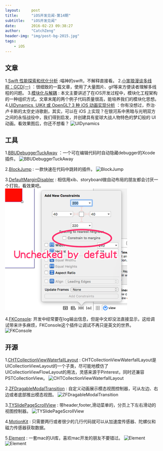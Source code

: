```yaml
---
layout:     post
title:      "iOS开发见闻-第14期"
subtitle:   "iOS开发见闻"
date:       2016-02-23 09:38:27 
author:     "CatchZeng"
header-img: "img/post-bg-2015.jpg"
tags:
    - iOS
---
```

<span id="busuanzi_container_page_pv"></span>

## 文章
1.[Swift 性能探索和优化分析](http://onevcat.com/2016/02/swift-performance/) :喵神的swift，不解释直接看。
2.[小笨狼漫谈多线程：GCD(一)](http://jiangliancheng.gitcafe.io/2016/01/23/%E5%B0%8F%E7%AC%A8%E7%8B%BC%E6%BC%AB%E8%B0%88%E5%A4%9A%E7%BA%BF%E7%A8%8B%EF%BC%9AGCD-queue/) ：很细致的一篇文章，使用了大量图片、gif等来方便读者理解多线程的问题。
3.[模块化与解耦](http://blog.cnbluebox.com/blog/2015/11/28/module-and-decoupling/) : 本文主要讲述了在iOS开发过程中，模块化工程架构的一种组织方式。文章末尾的两个例子代码质量很高，能培养我们的模块化思想。
4.[UIDynamics, UIKit 或 OpenGL? 3 种 iOS 动画实现分析](http://ios.jobbole.com/83968/) ：你有没想过，乔治·卢卡斯的太空史诗歌剧，其实，可以在 iOS 上实现？在银河系中黑暗与光明双方之间的永恒战役中，我们得到启发，并创建具有星球大战人物特色的梦幻般的 UI 动画。看效果图后，你还不想看？
![UIDynamics](http://ww1.sinaimg.cn/large/80215f6cgw1f0gq67gifdg20m80gob2e.gif)



## 工具
1.[BBUDebuggerTuckAway](https://github.com/neonichu/BBUDebuggerTuckAway) ：一个可在编辑代码时自动隐藏debugger的Xcode插件。
![BBUDebuggerTuckAway](https://github.com/neonichu/BBUDebuggerTuckAway/raw/master/plugin.gif)

2.[BlockJump](https://github.com/tyeen/BlockJump) : 一款快速在代码中跳转的插件。
![BlockJump](https://camo.githubusercontent.com/bcf2547bd90504fcfe4f4cecd3bc8a6f31161e55/68747470733a2f2f7261772e6769746875622e636f6d2f747965656e2f426c6f636b4a756d702f6d61737465722f73637265656e5f7265636f72642e676966)

3.[DefaultMarginDisabler](https://github.com/mshibanami/DefaultMarginDisabler) : 相信用xib、storyboard做自动布局的朋友都会讨厌一个打钩，看效果吧。
![DefaultMarginDisabler](https://github.com/mshibanami/DefaultMarginDisabler/raw/master/screenshot.png)

4.[FKConsole](https://github.com/Forkong/FKConsole): 开发中经常要在log输出信息，但是中文却没法直接显示，这给调试带来许多麻烦，FKConsole这个插件让调试不再只是英文的世界。
![FKConsole](https://raw.githubusercontent.com/Forkong/FKConsole/master/Screenshots/demo.gif)


## 开源
1.[CHTCollectionViewWaterfallLayout](https://github.com/chiahsien/CHTCollectionViewWaterfallLayout) : CHTCollectionViewWaterfallLayout是UICollectionViewLayout的一个子类，尽可能地模仿了UICollectionViewFlowLayout的用法，灵感来源于Pinterest，同时还兼容PSTCollectionView。
![CHTCollectionViewWaterfallLayout](https://cloud.githubusercontent.com/assets/474/3419095/25b4de9e-fe56-11e3-9b98-690319d736ce.png)

2.[ZFDragableModalTransition](https://github.com/zoonooz/ZFDragableModalTransition) : 自定义动画展示模态视图控制器，可从左边、右边或者底部推出模态视图。
![ZFDragableModalTransition](https://raw.githubusercontent.com/zoonooz/ZFDragableModalTransition/master/Screenshot/ss.gif) 

3.[TYSlidePageScrollView](https://github.com/12207480/TYSlidePageScrollView) : 带header,footer,滑动菜单的，分页上下左右滑动的视图控制器。
![TYSlidePageScrollView](https://github.com/12207480/TYSlidePageScrollView/raw/master/screenshot/slidePageViewDemo.gif) 

4.[MotionKit](https://github.com/MHaroonBaig/MotionKit) : 只需要两行或者很少的几行代码就可以从加速度传感器、陀螺仪和磁力传感器获取数据。

5.[Element](https://github.com/eonist/Element) : 一套mac的UI库，喜欢mac开发的朋友不要错过。
![Element](https://camo.githubusercontent.com/4c5e3d4eadddfdd2b185d10c62dcbd6ba92df40d/68747470733a2f2f646c2e64726f70626f7875736572636f6e74656e742e636f6d2f752f323535393437362f7468655f69636f6e5f6261725f616e696d5f7832702e676966)![Element](https://camo.githubusercontent.com/61e68ade94b04596ba041691d096dc9dcb08e742/68747470733a2f2f646c2e64726f70626f7875736572636f6e74656e742e636f6d2f752f323535393437362f726164696f62756c6c6574735f63726f705f6c6f772e676966)